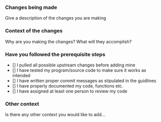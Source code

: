 ### Changes being made
Give a description of the changes you are making


### Context of the changes
Why are you making the changes? What will they accomplish?


### Have you followed the prerequisite steps
- [] I pulled all possible upstream changes before adding mine
- [] I have tested my program/source code to make sure it works as intended
- [] I have written proper commit messages as stipulated in the guidlines
- [] I have properly documented my code, functions etc.
- [] I have assigned at least one person to review my code


### Other context
Is there any other context you would like to add...
